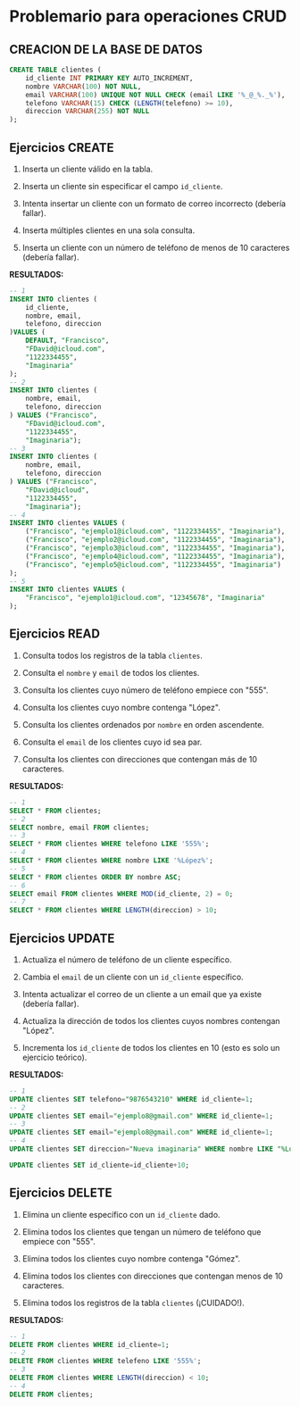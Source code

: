 # Problemario para operaciones CRUD

## CREACION DE LA BASE DE DATOS

```sql
CREATE TABLE clientes (
    id_cliente INT PRIMARY KEY AUTO_INCREMENT,
    nombre VARCHAR(100) NOT NULL,
    email VARCHAR(100) UNIQUE NOT NULL CHECK (email LIKE '%_@_%._%'),
    telefono VARCHAR(15) CHECK (LENGTH(telefono) >= 10),
    direccion VARCHAR(255) NOT NULL
);
```

## Ejercicios CREATE

1. Inserta un cliente válido en la tabla.

2. Inserta un cliente sin especificar el campo `id_cliente`.

3. Intenta insertar un cliente con un formato de correo incorrecto (debería fallar).

4. Inserta múltiples clientes en una sola consulta.

5. Inserta un cliente con un número de teléfono de menos de 10 caracteres (debería fallar).

**RESULTADOS:**
```sql
-- 1
INSERT INTO clientes (
    id_cliente,
    nombre, email,
    telefono, direccion
)VALUES (
    DEFAULT, "Francisco",
    "FDavid@icloud.com",
    "1122334455",
    "Imaginaria"
);
-- 2
INSERT INTO clientes (
    nombre, email,
    telefono, direccion
) VALUES ("Francisco",
    "FDavid@icloud.com",
    "1122334455",
    "Imaginaria");
-- 3
INSERT INTO clientes (
    nombre, email,
    telefono, direccion
) VALUES ("Francisco",
    "FDavid@icloud",
    "1122334455",
    "Imaginaria");
-- 4
INSERT INTO clientes VALUES (
    ("Francisco", "ejemplo1@icloud.com", "1122334455", "Imaginaria"),
    ("Francisco", "ejemplo2@icloud.com", "1122334455", "Imaginaria"),
    ("Francisco", "ejemplo3@icloud.com", "1122334455", "Imaginaria"),
    ("Francisco", "ejemplo4@icloud.com", "1122334455", "Imaginaria"),
    ("Francisco", "ejemplo5@icloud.com", "1122334455", "Imaginaria")
);
-- 5
INSERT INTO clientes VALUES (
    "Francisco", "ejemplo1@icloud.com", "12345678", "Imaginaria"
);
```
## Ejercicios READ

1. Consulta todos los registros de la tabla `clientes`.

2. Consulta el `nombre` y `email` de todos los clientes.

3. Consulta los clientes cuyo número de teléfono empiece con "555".

4. Consulta los clientes cuyo nombre contenga "López".

5. Consulta los clientes ordenados por `nombre` en orden ascendente.

6. Consulta el `email` de los clientes cuyo id sea par.

7. Consulta los clientes con direcciones que contengan más de 10 caracteres.

**RESULTADOS:**
```sql
-- 1
SELECT * FROM clientes;
-- 2 
SELECT nombre, email FROM clientes;
-- 3
SELECT * FROM clientes WHERE telefono LIKE '555%';
-- 4 
SELECT * FROM clientes WHERE nombre LIKE '%López%';
-- 5
SELECT * FROM clientes ORDER BY nombre ASC;
-- 6
SELECT email FROM clientes WHERE MOD(id_cliente, 2) = 0;
-- 7
SELECT * FROM clientes WHERE LENGTH(direccion) > 10;
```

## Ejercicios UPDATE

1. Actualiza el número de teléfono de un cliente específico.

2. Cambia el `email` de un cliente con un `id_cliente` específico.

3. Intenta actualizar el correo de un cliente a un email que ya existe (debería fallar).

4. Actualiza la dirección de todos los clientes cuyos nombres contengan "López".

5. Incrementa los `id_cliente` de todos los clientes en 10 (esto es solo un ejercicio teórico).

**RESULTADOS:**
```sql
-- 1 
UPDATE clientes SET telefono="9876543210" WHERE id_cliente=1;
-- 2
UPDATE clientes SET email="ejemplo8@gmail.com" WHERE id_cliente=1;
-- 3
UPDATE clientes SET email="ejemplo8@gmail.com" WHERE id_cliente=1;
-- 4
UPDATE clientes SET direccion="Nueva imaginaria" WHERE nombre LIKE "%López%";

UPDATE clientes SET id_cliente=id_cliente+10;
```

## Ejercicios DELETE

1. Elimina un cliente específico con un `id_cliente` dado.

2. Elimina todos los clientes que tengan un número de teléfono que empiece con "555".

3. Elimina todos los clientes cuyo nombre contenga "Gómez".

4. Elimina todos los clientes con direcciones que contengan menos de 10 caracteres.

5. Elimina todos los registros de la tabla `clientes` (¡CUIDADO!).

**RESULTADOS:**
```sql
-- 1
DELETE FROM clientes WHERE id_cliente=1;
-- 2 
DELETE FROM clientes WHERE telefeno LIKE '555%';
-- 3
DELETE FROM clientes WHERE LENGTH(direccion) < 10;
-- 4
DELETE FROM clientes;

```
